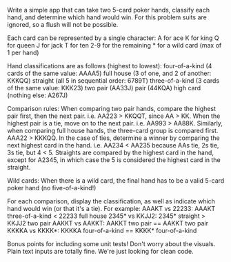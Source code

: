 Write a simple app that can take two 5-card poker hands, classify each hand, and determine which hand would win. For this problem suits are ignored, so a flush will not be possible.

Each card can be represented by a single character:
    A for ace
    K for king
    Q for queen
    J for jack
    T for ten
    2-9 for the remaining
    * for a wild card (max of 1 per hand)

Hand classifications are as follows (highest to lowest):
    four-of-a-kind (4 cards of the same value: AAAA5)
    full house (3 of one, and 2 of another: KKKQQ)
    straight (all 5 in sequential order: 6789T)
    three-of-a-kind (3 cards of the same value: KKK23)
    two pair (AA33J)
    pair (44KQA)
    high card (nothing else: A267J)

Comparison rules:
    When comparing two pair hands, compare the highest pair first, then the next pair. i.e. AA223 > KKQQT, since AA > KK. When the highest pair is a tie, move on to the next pair. i.e. AA993 > AA88K.
    Similarly, when comparing full house hands, the three-card group is compared first. AAA22 > KKKQQ.
    In the case of ties, determine a winner by comparing the next highest card in the hand. i.e. AA234 < AA235 because AAs tie, 2s tie, 3s tie, but 4 < 5.
    Straights are compared by the highest card in the hand, except for A2345, in which case the 5 is considered the highest card in the straight.

Wild cards:
    When there is a wild card, the final hand has to be a valid 5-card poker hand (no five-of-a-kind!)

For each comparison, display the classification, as well as indicate which hand would win (or that it's a tie). For example:
    AAAKT vs 22233: AAAKT three-of-a-kind < 22233 full house
    2345* vs KKJJ2: 2345* straight > KKJJ2 two pair
    AAKKT vs AAKKT: AAKKT two pair == AAKKT two pair
    KKKKA vs KKKK*: KKKKA four-of-a-kind == KKKK* four-of-a-kind

Bonus points for including some unit tests! Don't worry about the visuals. Plain text inputs are totally fine. We're just looking for clean code.
